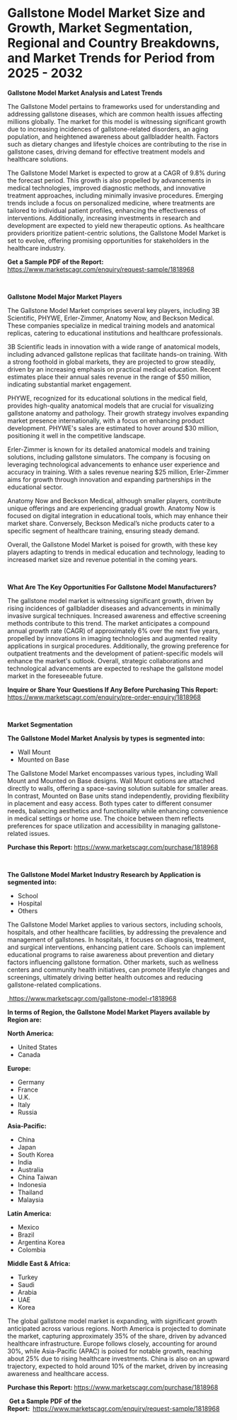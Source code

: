 <p><h1>Gallstone Model Market Size and Growth, Market Segmentation, Regional and Country Breakdowns, and Market Trends for Period from 2025 -  2032</h1></p><p><strong>Gallstone Model Market Analysis and Latest Trends</strong></p>
<p><p>The Gallstone Model pertains to frameworks used for understanding and addressing gallstone diseases, which are common health issues affecting millions globally. The market for this model is witnessing significant growth due to increasing incidences of gallstone-related disorders, an aging population, and heightened awareness about gallbladder health. Factors such as dietary changes and lifestyle choices are contributing to the rise in gallstone cases, driving demand for effective treatment models and healthcare solutions.</p><p>The Gallstone Model Market is expected to grow at a CAGR of 9.8% during the forecast period. This growth is also propelled by advancements in medical technologies, improved diagnostic methods, and innovative treatment approaches, including minimally invasive procedures. Emerging trends include a focus on personalized medicine, where treatments are tailored to individual patient profiles, enhancing the effectiveness of interventions. Additionally, increasing investments in research and development are expected to yield new therapeutic options. As healthcare providers prioritize patient-centric solutions, the Gallstone Model Market is set to evolve, offering promising opportunities for stakeholders in the healthcare industry.</p></p>
<p><strong>Get a Sample PDF of the Report:&nbsp;</strong> <a href="https://www.marketscagr.com/enquiry/request-sample/1818968?utm_campaign=2517&utm_medium=2&utm_source=Github&utm_content=ia&utm_term=13042025&utm_id=gallstone-model">https://www.marketscagr.com/enquiry/request-sample/1818968</a></p>
<p>&nbsp;</p>
<p><strong>Gallstone Model Major Market Players</strong></p>
<p><p>The Gallstone Model Market comprises several key players, including 3B Scientific, PHYWE, Erler-Zimmer, Anatomy Now, and Beckson Medical. These companies specialize in medical training models and anatomical replicas, catering to educational institutions and healthcare professionals.</p><p>3B Scientific leads in innovation with a wide range of anatomical models, including advanced gallstone replicas that facilitate hands-on training. With a strong foothold in global markets, they are projected to grow steadily, driven by an increasing emphasis on practical medical education. Recent estimates place their annual sales revenue in the range of $50 million, indicating substantial market engagement.</p><p>PHYWE, recognized for its educational solutions in the medical field, provides high-quality anatomical models that are crucial for visualizing gallstone anatomy and pathology. Their growth strategy involves expanding market presence internationally, with a focus on enhancing product development. PHYWE's sales are estimated to hover around $30 million, positioning it well in the competitive landscape.</p><p>Erler-Zimmer is known for its detailed anatomical models and training solutions, including gallstone simulators. The company is focusing on leveraging technological advancements to enhance user experience and accuracy in training. With a sales revenue nearing $25 million, Erler-Zimmer aims for growth through innovation and expanding partnerships in the educational sector.</p><p>Anatomy Now and Beckson Medical, although smaller players, contribute unique offerings and are experiencing gradual growth. Anatomy Now is focused on digital integration in educational tools, which may enhance their market share. Conversely, Beckson Medical’s niche products cater to a specific segment of healthcare training, ensuring steady demand.</p><p>Overall, the Gallstone Model Market is poised for growth, with these key players adapting to trends in medical education and technology, leading to increased market size and revenue potential in the coming years.</p></p>
<p>&nbsp;</p>
<p><strong>What Are The Key Opportunities For Gallstone Model Manufacturers?</strong></p>
<p><p>The gallstone model market is witnessing significant growth, driven by rising incidences of gallbladder diseases and advancements in minimally invasive surgical techniques. Increased awareness and effective screening methods contribute to this trend. The market anticipates a compound annual growth rate (CAGR) of approximately 6% over the next five years, propelled by innovations in imaging technologies and augmented reality applications in surgical procedures. Additionally, the growing preference for outpatient treatments and the development of patient-specific models will enhance the market's outlook. Overall, strategic collaborations and technological advancements are expected to reshape the gallstone model market in the foreseeable future.</p></p>
<p><strong>Inquire or Share Your Questions If Any Before Purchasing This Report:</strong> <a href="https://www.marketscagr.com/enquiry/pre-order-enquiry/1818968?utm_campaign=2517&utm_medium=2&utm_source=Github&utm_content=ia&utm_term=13042025&utm_id=gallstone-model">https://www.marketscagr.com/enquiry/pre-order-enquiry/1818968</a></p>
<p>&nbsp;</p>
<p><strong>Market Segmentation</strong></p>
<p><strong>The Gallstone Model Market Analysis by types is segmented into:</strong></p>
<p><ul><li>Wall Mount</li><li>Mounted on Base</li></ul></p>
<p><p>The Gallstone Model Market encompasses various types, including Wall Mount and Mounted on Base designs. Wall Mount options are attached directly to walls, offering a space-saving solution suitable for smaller areas. In contrast, Mounted on Base units stand independently, providing flexibility in placement and easy access. Both types cater to different consumer needs, balancing aesthetics and functionality while enhancing convenience in medical settings or home use. The choice between them reflects preferences for space utilization and accessibility in managing gallstone-related issues.</p></p>
<p><strong>Purchase this Report:&nbsp;</strong><a href="https://www.marketscagr.com/purchase/1818968?utm_campaign=2517&utm_medium=2&utm_source=Github&utm_content=ia&utm_term=13042025&utm_id=gallstone-model">https://www.marketscagr.com/purchase/1818968</a></p>
<p>&nbsp;</p>
<p><strong>The Gallstone Model Market Industry Research by Application is segmented into:</strong></p>
<p><ul><li>School</li><li>Hospital</li><li>Others</li></ul></p>
<p><p>The Gallstone Model Market applies to various sectors, including schools, hospitals, and other healthcare facilities, by addressing the prevalence and management of gallstones. In hospitals, it focuses on diagnosis, treatment, and surgical interventions, enhancing patient care. Schools can implement educational programs to raise awareness about prevention and dietary factors influencing gallstone formation. Other markets, such as wellness centers and community health initiatives, can promote lifestyle changes and screenings, ultimately driving better health outcomes and reducing gallstone-related complications.</p></p>
<p><a href="https://www.marketscagr.com/gallstone-model-r1818968?utm_campaign=2517&utm_medium=2&utm_source=Github&utm_content=ia&utm_term=13042025&utm_id=gallstone-model">&nbsp;https://www.marketscagr.com/gallstone-model-r1818968</a></p>
<p><strong>In terms of Region, the Gallstone Model Market Players available by Region are:</strong></p>
<p>
    <p> <strong> North America: </strong>
        <ul>
            <li>United States</li>
            <li>Canada</li>
        </ul>
        </p> 
    <p> <strong> Europe: </strong>
        <ul>
            <li>Germany</li>
            <li>France</li>
            <li>U.K.</li>
            <li>Italy</li>
            <li>Russia</li>
        </ul>
        </p> 
    <p> <strong> Asia-Pacific: </strong>
        <ul>
            <li>China</li>
            <li>Japan</li>
            <li>South Korea</li>
            <li>India</li>
            <li>Australia</li>
            <li>China Taiwan</li>
            <li>Indonesia</li>
            <li>Thailand</li>
            <li>Malaysia</li>
        </ul>
        </p> 
    <p> <strong> Latin America: </strong>
        <ul>
            <li>Mexico</li>
            <li>Brazil</li>
            <li>Argentina Korea</li>
            <li>Colombia</li>
        </ul>
        </p> 
    <p> <strong> Middle East & Africa: </strong>
        <ul>
            <li>Turkey</li>
            <li>Saudi</li>
            <li>Arabia</li>
            <li>UAE</li>
            <li>Korea</li>
        </ul>
    </p>
    </p>
<p><p>The global gallstone model market is expanding, with significant growth anticipated across various regions. North America is projected to dominate the market, capturing approximately 35% of the share, driven by advanced healthcare infrastructure. Europe follows closely, accounting for around 30%, while Asia-Pacific (APAC) is poised for notable growth, reaching about 25% due to rising healthcare investments. China is also on an upward trajectory, expected to hold around 10% of the market, driven by increasing awareness and healthcare access.</p></p>
<p><strong>Purchase this Report: </strong><a href="https://www.marketscagr.com/purchase/1818968?utm_campaign=2517&utm_medium=2&utm_source=Github&utm_content=ia&utm_term=13042025&utm_id=gallstone-model">https://www.marketscagr.com/purchase/1818968</a></p>
<p>&nbsp;<strong>Get a Sample PDF of the Report:&nbsp;&nbsp;</strong><a href="https://www.marketscagr.com/enquiry/request-sample/1818968?utm_campaign=2517&utm_medium=2&utm_source=Github&utm_content=ia&utm_term=13042025&utm_id=gallstone-model">https://www.marketscagr.com/enquiry/request-sample/1818968</a></p>
<p><strong></strong></p>
<p><p></p><p></p><p></p></p>